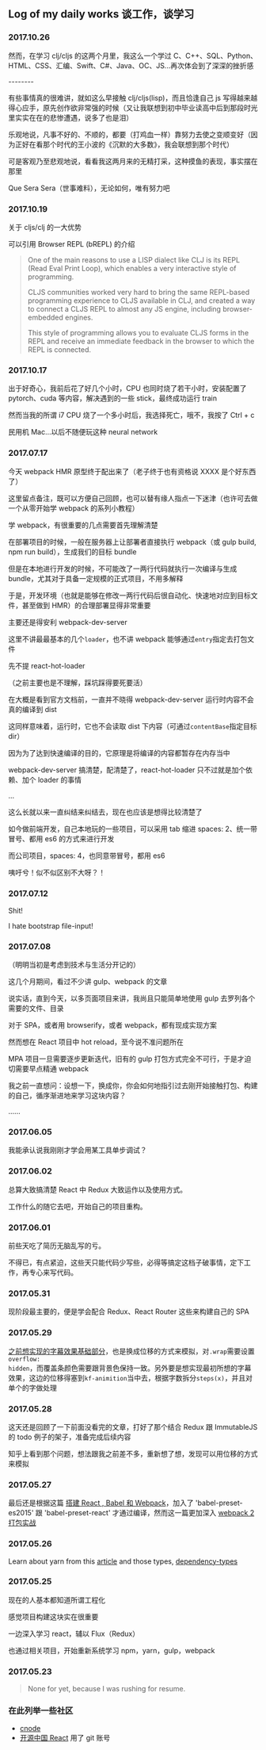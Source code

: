 ## Log of my daily works 谈工作，谈学习


### 2017.10.26
<p>然而，在学习 clj/cljs 的这两个月里，我这么一个学过 C、C++、SQL、Python、HTML、CSS、汇编、Swift、C#、Java、OC、JS...再次体会到了深深的挫折感</p>
<p>--------</p>
<p>有些事情真的很难讲，就如这么早接触 clj/cljs(lisp)，而且恰逢自己 js 写得越来越得心应手，原先创作欲非常强的时候（又让我联想到初中毕业读高中后到那段时光里实实在在的悲惨遭遇，说多了也是泪）</p>
<p>乐观地说，凡事不好的、不顺的，都要（打鸡血一样）靠努力去使之变顺变好（因为正好在看那个时代的王小波的《沉默的大多数》，我会联想到那个时代）</p>
<p>可是客观乃至悲观地说，看看我这两月来的无精打采，这种摸鱼的表现，事实摆在那里</p>
<p>Que Sera Sera（世事难料），无论如何，唯有努力吧</p>


### 2017.10.19
<p>关于 cljs/clj 的一大优势</p>
<p>可以引用 Browser REPL (bREPL) 的介绍</p>
<blockquote>
<p>One of the main reasons to use a LISP dialect like CLJ is its REPL (Read Eval Print Loop), which enables a very interactive style of programming.</p>
<p>CLJS communities worked very hard to bring the same REPL-based programming experience to CLJS available in CLJ, and created a way to connect a CLJS REPL to almost any JS engine, including browser-embedded engines. </p>
<p>This style of programming allows you to evaluate CLJS forms in the REPL and receive an immediate feedback in the browser to which the REPL is connected.</p>
</blockquote>


### 2017.10.17
<p>出于好奇心，我前后花了好几个小时，CPU 也同时烧了若干小时，安装配置了 pytorch、cuda 等内容，解决遇到的一些 stick，最终成功运行 train</p>
<p>然而当我的所谓 i7 CPU 烧了一个多小时后，我选择死亡，哦不，我按了 Ctrl + c</p>
<p>民用机 Mac...以后不随便玩这种 neural network</p>


### 2017.07.17
<p>今天 webpack HMR 原型终于配出来了（老子终于也有资格说 XXXX 是个好东西了）</p>
<p>这里留点备注，既可以方便自己回顾，也可以替有缘人指点一下迷津（也许可去做一个从零开始学 webpack 的系列小教程）</p>
<p>学 webpack，有很重要的几点需要首先理解清楚</p>
<p>在部署项目的时候，一般在服务器上让部署者直接执行 webpack（或 gulp build, npm run build），生成我们的目标 bundle</p>
<p>但是在本地进行开发的时候，不可能改了一两行代码就执行一次编译与生成 bundle，尤其对于具备一定规模的正式项目，不用多解释</p>
<p>于是，开发环境（也就是能够在修改一两行代码后很自动化、快速地对应到目标文件，甚至做到 HMR）的合理部署显得非常重要</p>
<p>主要还是得安利 webpack-dev-server</p>

<p>这里不讲最最基本的几个<code>loader</code>，也不讲 webpack 能够通过<code>entry</code>指定去打包文件</p>
<p>先不提 react-hot-loader</p>

<p>（之前主要也是不理解，踩坑踩得要死要活）</p>
<p>在大概是看到官方文档前，一直并不晓得 webpack-dev-server 运行时内容不会真的编译到 dist</p>
<p>这同样意味着，运行时，它也不会读取 dist 下内容（可通过<code>contentBase</code>指定目标 dir）</p>
<p>因为为了达到快速编译的目的，它原理是将编译的内容都暂存在内存当中</p>

<p>webpack-dev-server 搞清楚，配清楚了，react-hot-loader 只不过就是加个依赖、加个 loader 的事情</p>
...
<p>这么长就以来一直纠结来纠结去，现在也应该是想得比较清楚了</p>
<p>如今做前端开发，自己本地玩的一些项目，可以采用 tab 缩进 spaces: 2、统一带冒号、都用 es6 的方式来进行开发</p>
<p>而公司项目，spaces: 4，也同意带冒号，都用 es6</p>
<p>咦吁兮！似不似区别不大呀？！</p>


### 2017.07.12
<p>Shit!</p>
<p>I hate bootstrap file-input!</p>


### 2017.07.08
<p>（明明当初是考虑到技术与生活分开记的）</p>
<p>这几个月期间，看过不少讲 gulp、webpack 的文章</p>
<p>说实话，直到今天，以多页面项目来讲，我尚且只能简单地使用 gulp 去罗列各个需要的文件、目录</p>
<p>对于 SPA，或者用 browserify，或者 webpack，都有现成实现方案</p>
<p>然而想在 React 项目中 hot reload，至今说不准问题所在</p>
<p>MPA 项目一旦需要逐步更新迭代，旧有的 gulp 打包方式完全不可行，于是才迫切需要早点精通 webpack</p>
<p>我之前一直想问：设想一下，换成你，你会如何地指引过去刚开始接触打包、构建的自己，循序渐进地来学习这块内容？</p>
<p>......</p>


### 2017.06.05
<p>我能承认说我刚刚才学会用某工具单步调试？</p>


### 2017.06.02
<p>总算大致搞清楚 React 中 Redux 大致运作以及使用方式。</p>
<p>工作什么的随它去吧，开始自己的项目重构。</p>


### 2017.06.01
<p>前些天吃了简历无脑乱写的亏。</p>
<p>不得已，有点紧迫，这些天只能代码少写些，必得等搞定这档子破事情，定下工作，再专心来写代码。</p>


### 2017.05.31
<p>现阶段最主要的，便是学会配合 Redux、React Router 这些来构建自己的 SPA</p>


### 2017.05.29
[之前想实现的字幕效果基础部分](http://localhost/~egoist/Web/Demo%20of%20web/Font/Practice/t003.html)，也是换成位移的方式来模拟，对<code>.wrap</code>需要设置<code>overflow: hidden</code>，而覆盖条颜色需要跟背景色保持一致。另外要是想实现最初所想的字幕效果，这边的位移得塞到<code>kf-animition</code>当中去，根据字数拆分<code>steps(x)</code>，并且对单个的字做处理


### 2017.05.28
<p>这天还是回顾了一下前面没看完的文章，打好了那个结合 Redux 跟 ImmutableJS 的 todo 例子的架子，准备完成后续内容</p>
<p>知乎上看到那个问题，想法跟我之前差不多，重新想了想，发现可以用位移的方式来模拟</p>


### 2017.05.27
最后还是根据这篇 [搭建 React , Babel 和 Webpack](http://fuxiaohei.me/2016/5/5/react-babel-webpack-start.html)，加入了 'babel-preset-es2015' 跟 'babel-preset-react' 才通过编译，然而这一篇更加深入 [webpack 2 打包实战](https://zhuanlan.zhihu.com/p/27046322)


### 2017.05.26
Learn about yarn from this [article](https://code.facebook.com/posts/1840075619545360) and those types, [dependency-types](https://yarnpkg.com/lang/en/docs/dependency-types/)


### 2017.05.25
<p>现在的人基本都知道所谓工程化</p>
<p>感觉项目构建这块实在很重要</p>
<p>一边深入学习 react，辅以 Flux（Redux）</p>
<p>也通过相关项目，开始重新系统学习 npm，yarn，gulp，webpack</p>


### 2017.05.23
> None for yet, because I was rushing for resume.




### 在此列举一些社区
* [cnode](http://cnodejs.org/)
* [开源中国 React](https://www.oschina.net/question/tag/react) 用了 git 账号
